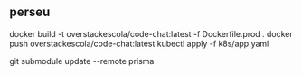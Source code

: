 ## perseu
docker build -t overstackescola/code-chat:latest -f Dockerfile.prod .
docker push overstackescola/code-chat:latest
kubectl apply -f k8s/app.yaml

git submodule update --remote prisma